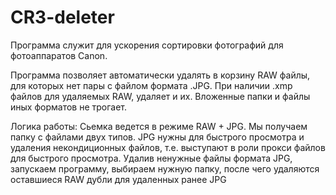 # CR3-deleter

Программа служит для ускорения сортировки фотографий для фотоаппаратов Canon.

Программа позволяет автоматически удалять в корзину RAW файлы, для которых нет пары с файлом формата .JPG. 
При наличии .xmp файлов для удаляемых RAW, удаляет и их. Вложенные папки и файлы иных форматов не трогает.

Логика работы: Сьемка ведется в режиме RAW + JPG. Мы получаем папку с файлами двух типов. JPG нужны для быстрого просмотра и удаления некондиционных файлов, т.е. выступают в роли прокси файлов для быстрого просмотра. Удалив ненужные файлы формата JPG, запускаем программу, выбираем нужную папку, после чего удаляются оставшиеся RAW дубли для удаленных ранее JPG

